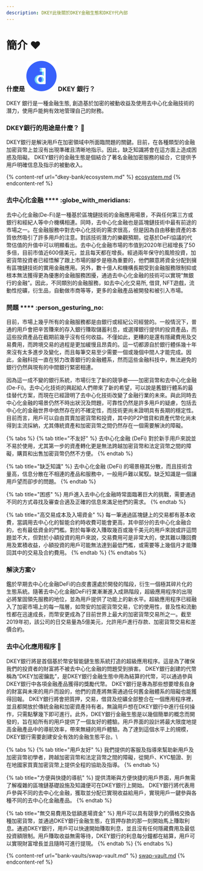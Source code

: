 ```yaml
---
description: DKEY此後關於DKEY金融生態和DKEY代內部
---
```


# 簡介 ❤️

### 什麼是 ![](.gitbook/assets/emoji.png) DKEY 銀行？

DKEY 銀行是一種金融生態, 創造基於加密的被動收益及使用去中心化金融技術的潛力，使用戶能夠有效地管理自己的財務。

### DKEY銀行的用途是什麼？ :thinking:&#x20;

DKEY銀行是解決用戶在加密領域中所面臨問題的關鍵。目前，在各種類型的金融加密貨幣上並沒有出現準確且清晰地指示。因此，缺乏知識將會在這方面上造成困惑及阻礙。 DKEY銀行的金融生態是個結合了著名金融加密服務的組合，它提供予用戶明確信息及指示的被動收入。

{% content-ref url="dkey-bank/ecosystem.md" %}
[ecosystem.md](dkey-bank/ecosystem.md)
{% endcontent-ref %}

### 去中心化金融 **** :globe\_with\_meridians:&#x20;

去中心化金融(De-Fi)是一種基於區塊鏈技術的金融應用場景，不與任何第三方或銀行和經紀人等中介機構相連。同時，去中心化金融也是區塊鏈技術中最有前途的市場之一。在金融服務中對去中心化技術的需求很高，但是因為自由移動資產的本質依然吸引了許多用戶的注意。對該技術潛力的樂觀預期，從基於DeFi協議的代幣估值的升值中可以明顯看出。去中心化金融市場的市值到2020年已經增長了50多倍，目前市值近600億美元，並且每天都在增長。經過兩年保守的風險投資，加密貨幣投資者已經悟解了跟上市場的腳步是極為重要的，他們願意將資金分配到擁有區塊鏈技術的實用金融應用。另外，數十億人和機構長期受到金融服務限制抑或根本無法獲得更為優惠的金融服務困擾，通過去中心化金融的技術可以實現“無銀行的金融”。因此，不同類別的金融服務，如去中心化交易所, 借貸, NFT遊戲，流動性挖礦，衍生品，自動做市商等等，更多的金融產品被開發和被引入市場。



### 問題 **** :person\_gesturing\_no:&#x20;

目前，市場上幾乎所有的金融服務都是由銀行或經紀公司經營的。一般情況下，普通的用戶會把辛苦賺來的存入銀行賺取儲蓄利息，或選擇銀行提供的投資產品，而這些投資產品在截期前幾乎沒有任何收益。不僅如此，更糟的是還有隱藏費用及交易費用，而跨境交易的過程是更加緩慢且昂貴的。這一切都源自於銀行體係幾十年來沒有太多進步及變化，而且每筆交易至少需要一個或幾個中間人才能完成。因此，金融科技一直在努力改善銀行的金融體系，然而這些金融科技中，無法避免的銀行仍然與現有的中間銀行緊密相連。&#x20;

因為這一成不變的銀行系統，市場衍生了新的競爭者——加密貨幣和去中心化金融(De-Fi)。去中心化技術的興起給人們帶來了新的希望，可以說是舊銀行體系的最佳替代方案，而現在已經證明了去中心化技術改變了金融行業的未來。與此同時去中心化金融的場景仍然不時出狀況及問題，可靠性仍然是許多用戶的疑慮，包括去中心化的金融世界中依然存在的不確定性，而技術更尚未證明具有長期的穩定性。目前而言，用戶可以自由買賣加密貨幣和投資，其中的P2P借貸和資產代幣化尚未得到主流採納，尤其傳統資產和加密貨幣之間仍然存在一個需要解決的障礙。

{% tabs %}
{% tab title="不友好" %}
去中心化金融 (DeFi) 對於新手用戶來說並不易於使用，尤其第一步的資產轉化更是無法跨越加密貨幣和法定貨幣之間的障礙，購買和出售加密貨幣仍然不方便。
{% endtab %}

{% tab title="缺乏知識" %}
去中心化金融 (DeFi) 的場景極其分散，而且技術含量高，信息分散在不相連的產品和服務中，一般用戶難以駕馭。缺乏知識是一個讓用戶望而卻步的問題。
{% endtab %}

{% tab title="困惑" %}
用戶進入去中心化金融時常面臨著巨大的挑戰，需要通過不同的方式尋找及審查合適及正確的信息來滿足他們的需求。
{% endtab %}

{% tab title="高交易成本及入場資金" %}
每一筆通過區塊鏈上的交易都有基本收費，當調用去中心化的智能合約時收費可能會更高，其中部分的去中心化金融合約，也有最低資金的門檻。對於每筆收入賺取幾百或幾千美元的用戶來說或許這問題並不大，但對於小額投資的用戶來說，交易費用可是非常大的，使其難以賺回費用及累積收益，小額投資的用戶可能無法達到最低門檻，或需要等上幾個月才能賺回其中的交易及合約費用。
{% endtab %}
{% endtabs %}

### 解決方案:bulb:&#x20;

鑑於早期去中心化金融DeFi的白皮書還處於開發的階段，衍生一個極其碎片化的生態系統。隨著去中心化金融DeFi行業漸漸進入成熟階段，超級應用程序的出現必將鞏固領先服務的地位，並為用戶提供了功能上的新水平。超級應用程序已經融入了加密市場上的每一階層，如幣安的加密貨幣交易，它的使用性，普及性和流動性都在迅速成長，而幣安更成為了目前世界上最大的加密貨幣交易所之一。截至2019年初，該公司的日交易量為5億美元，允許用戶進行存款、加密貨幣交易和差價合約。



### 去中心化應用程序 :jigsaw:&#x20;

DKEY銀行將是首個基於幣安智能鏈生態系統打造的超級應用程序。這是為了確保我們的投資者的財富將不被去中心化金融的問題受到損害。 DKEY銀行創建的代幣稱為“DKEY加密鑰匙”，是DKEY銀行金融生態中用為結算的代幣，可以通過參與DKEY銀行中各項金融產品獲得的獎勵代幣。 DKEY銀行是專為那些想要增長自身的財富與未來的用戶而設的，他們的資產將無需通過任何舊金融體系的阻礙也能獲得回報。 DKEY銀行將會把質押，交易，借貸及挖礦全部整合在一個應用程序裡，並且都開放於傳統金融和加密資產持有者。無論用戶想在DKEY銀行中進行任何操作，只需點擊幾下即可進行。此外，DKEY銀行金融生態是以幾個簡單的概念而開發的，旨在給所有的用戶提供了一個友好的體驗。用戶界面的設計將最大限度地提高金融產品中的導航效率，帶來無縫的用戶體驗。為了達到這個水平上的規模，DKEY銀行需要創建安全有效的金融生態平台。\


{% tabs %}
{% tab title="用戶友好" %}
我們提供的客服及指導來幫助新用戶及加密貨幣初學者，跨越加密貨幣和法定貨幣之間的障礙，從開戶、KYC驗證、到在地國家買賣加密貨幣上提供全程的協助及指導。
{% endtab %}

{% tab title="方便與快捷的導航" %}
提供清晰與方便快捷的用戶界面，用戶無需了解複雜的區塊鏈基礎設施及知識便可在DKEY銀行上開始。 DKEY銀行將代表用戶參與不同的去中心化金融，獲取並分配已實現收益給用戶，實現用戶一鍵參與各種不同的去中心化金融產品。
{% endtab %}

{% tab title="無交易費用及低額進場資金" %}
用戶可以具有競爭力的價格交換各種加密貨幣，並通過DKEY銀行金融生態，在質押存款的那一刻開始馬上賺取利息。通過DKEY銀行，用戶可以快速開始賺取利息，並且沒有任何隱藏費用及最低投資額限制。用戶賺取收益無需等待，DKEY銀行的利息每分鐘都在結算，用戶可以實現財富增長並且隨時可進行提現。
{% endtab %}
{% endtabs %}

{% content-ref url="bank-vaults/swap-vault.md" %}
[swap-vault.md](bank-vaults/swap-vault.md)
{% endcontent-ref %}





